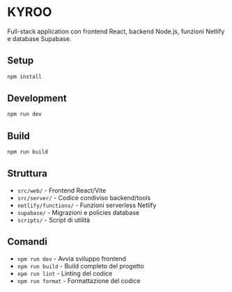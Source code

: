 # KYROO

Full-stack application con frontend React, backend Node.js, funzioni Netlify e database Supabase.

## Setup

```bash
npm install
```

## Development

```bash
npm run dev
```

## Build

```bash
npm run build
```

## Struttura

- `src/web/` - Frontend React/Vite
- `src/server/` - Codice condiviso backend/tools
- `netlify/functions/` - Funzioni serverless Netlify
- `supabase/` - Migrazioni e policies database
- `scripts/` - Script di utilità

## Comandi

- `npm run dev` - Avvia sviluppo frontend
- `npm run build` - Build completo del progetto
- `npm run lint` - Linting del codice
- `npm run format` - Formattazione del codice